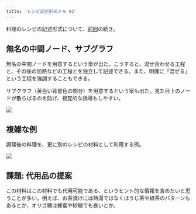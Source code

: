 ```yaml
---
title: 'レシピ記述形式メモ #2'
---
```

料理のレシピの記述形式について、[前回](https://r7kamura.com/articles/2022-05-13-mermaid-recipe-memo)の続き。

無名の中間ノード、サブグラフ
--------------

無名の中間ノードを用意するという案が出た。こうすると、混ぜ合わせる工程と、その後の加熱などの工程とを独立して記述できる。また、明確に「混ぜる」という工程を強調することもできる。

サブグラフ（黄色い背景色の部分）を用意するという案も出た。見た目上のノードが散らばるのを防げ、視覚的な誘導もしやすい。

![](https://lh4.googleusercontent.com/BolxMDqcaMJ2nSfhIVa5-Ow9IVsya4Xp3NMgG5aTCuJV4iw-gOCDLvIIt4QaAFzgcr99sl8hy4T9fBFQiYGvn0ooFJTwNS9s4kZMkhOICYRjx2J8fHSaeT4ScDwbHfDn7fK7re_1LXLuWi-dbWaNMg)

複雑な例
----

調理後の料理を、更に別のレシピの材料として利用する例。

![](https://lh6.googleusercontent.com/3t0rnlKApYafCmPmqQzehRVsXBaSJrz62oIxcRxHNcxhT9IdK2XGwYzhE8bGDxKuJ21_c-IM6JLIMQAOZangr9HaRClSddZ7wzRfkB2wiuP9o7cCFJxnfgWplDgOUtfQ-s7gzWtjnSRFftM4ktjMiw)

課題: 代用品の提案
----------

この材料はこの材料でも代用可能である、というヒント的な情報を含めたいと思うことが多い。例えば、お茶漬けには熱湯ではなくほうじ茶や緑茶のパターンもあるとか、オリゴ糖は蜂蜜や砂糖でも良いとか。
